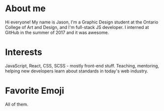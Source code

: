 # About me
Hi everyone! My name is Jason, I'm a Graphic Design student at the Ontario College of Art and Design, and I'm full-stack JS developer. I interned at GitHub in the summer of 2017 and it was awesome.

# Interests
JavaScript, React, CSS, SCSS - mostly front-end stuff. Teaching, mentoring, helping new developers learn about standards in today's web industry.

# Favorite Emoji
All of them.
